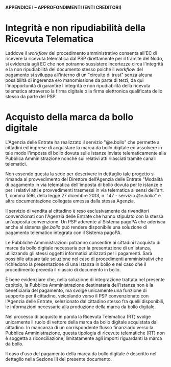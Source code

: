 **APPENDICE I – APPROFONDIMENTI (ENTI CREDITORI)**

# Integrità e non ripudiabilità della Ricevuta Telematica

Laddove il *workflow* del procedimento amministrativo consenta all'EC di ricevere la ricevuta telematica dal PSP direttamente per il tramite del Nodo, si evidenzia agli EC che non potranno sussistere incertezze circa l'integrità e la non ripudiabilità del documento stesso poiché il *workflow* del pagamento si sviluppa all'interno di un "circuito di trust" senza alcuna possibilità di ingerenza e/o manomissione da parte di terzi; da qui l'inopportunità di garantire l'integrità e non ripudiabilità della ricevuta telematica attraverso la firma digitale o la firma elettronica qualificata dello stesso da parte del PSP.

# Acquisto della marca da bollo digitale 

L'Agenzia delle Entrate ha realizzato il servizio "@e.bollo" che permette a cittadini ed imprese di acquistare la marca da bollo digitale ed assolvere in tale modo l'imposta di bollo dovuta sulle istanze inviate telematicamente alla Pubblica Amministrazione nonché sui relativi atti rilasciati tramite
canali telematici.

Non essendo questa la sede per descrivere in dettaglio tale progetto si rimanda al provvedimento del Direttore dell’Agenzia delle Entrate "Modalità di pagamento in via telematica dell'imposta di bollo dovuta per le istanze e per i relativi atti e provvedimenti trasmessi in via telematica ai sensi
dell'art. 1, comma 596, della legge 27 dicembre 2013, n. 147 - servizio *@e.bollo*" e altra documentazione collegata emessa dalla stessa Agenzia.

Il servizio di vendita al cittadino è reso esclusivamente da rivenditori convenzionati con l'Agenzia delle Entrate che hanno stipulato con la stessa un'apposita convenzione. Un PSP aderente al Sistema pagoPA che aderisca anche al sistema *@e.bollo* può rendere disponibile una soluzione di pagamento telematico integrata con il Sistema pagoPA.

Le Pubbliche Amministrazioni potranno consentire ai cittadini l’acquisto di marca da bollo digitale necessaria per la presentazione di un'istanza, utilizzando gli stessi oggetti informatici utilizzati per i pagamenti. Sarà possibile attuare tale soluzione nel caso di procedimenti amministrativi che richiedono la presentazione di una istanza in bollo e nel caso che il procedimento preveda il rilascio di documento in bollo.

È bene evidenziare che, nella soluzione di integrazione trattata nel presente capitolo, la Pubblica Amministrazione destinataria dell'istanza non è la beneficiaria del pagamento, ma svolge unicamente una funzione di supporto per il cittadino, veicolando verso il PSP convenzionato con l'Agenzia delle Entrate, selezionato dal cittadino stesso fra quelli disponibili, le informazioni necessarie alla produzione della marca da bollo digitale.

Nel processo di acquisto in parola la Ricevuta Telematica (RT) svolge unicamente il ruolo di vettore della marca da bollo digitale acquistata dal cittadino. In mancanza di un corrispondente flusso finanziario verso la Pubblica Amministrazione, questa tipologia di ricevute telematiche (RT) non è soggetta a riconciliazione, limitatamente agli importi riguardanti la marca da bollo.

Il caso d'uso del pagamento della marca da bollo digitale è descritto nel dettaglio nella Sezione III del presente documento.
